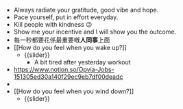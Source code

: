 - Always radiate your gratitude, good vibe and hope.
- Pace yourself, put in effort everyday.
- Kill people with kindness 😉
- Show me your incentive and I will show you the outcome.
- 每一秒都要花係最重要嘅**人同事**上面
- [[How do you feel when you wake up?]]
    - {{slider}}
        - A bit tired after yesterday workout
- https://www.notion.so/Opvia-Jobs-151305ed30a140f29ec9eb7df00deadc
- 
- [[How do you feel when you wind down?]]
    - {{slider}}
